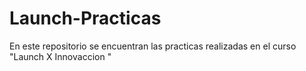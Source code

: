 # Launch-Practicas
En este repositorio se encuentran las practicas realizadas en el curso "Launch X Innovaccion "
